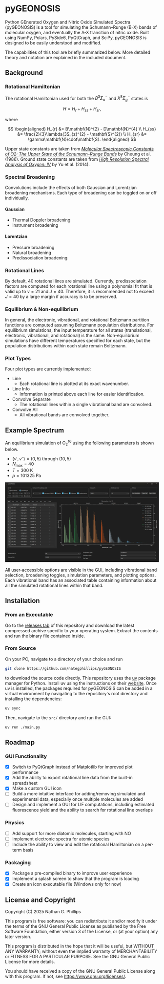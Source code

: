 # pyGEONOSIS

Python GEnerated Oxygen and Nitric Oxide SImulated Spectra (pyGEONOSIS) is a tool for simulating the Schumann–Runge (B-X) bands of molecular oxygen, and eventually the A-X transition of nitric oxide. Built using NumPy, Polars, PySide6, PyQtGraph, and SciPy, pyGEONOSIS is designed to be easily understood and modified.

The capabilities of this tool are briefly summarized below. More detailed theory and notation are explained in the included document.

## Background

### Rotational Hamiltonian

The rotational Hamiltonian used for both the $B^3\Sigma_u^-$ and $X^3\Sigma_g^-$ states is

$$
H = H_{r} + H_{ss} + H_{sr},
$$

where

$$
\begin{aligned}
    H_{r}  &= B\mathbf{N}^{2} - D\mathbf{N}^{4} \\
    H_{ss} &= \frac{2}{3}\lambda(3S_{z}^{2} - \mathbf{S}^{2}) \\
    H_{sr} &= \gamma\mathbf{N}\cdot\mathbf{S}.
\end{aligned}
$$

Upper state constants are taken from [*Molecular Spectroscopic Constants of O2: The Upper State of the Schumann–Runge Bands*](https://doi.org/10.1016/0022-2852(86)90196-7) by Cheung et al. (1986). Ground state constants are taken from [*High Resolution Spectral Analysis of Oxygen: IV*](https://doi.org/10.1063/1.4900510) by Yu et al. (2014).

### Spectral Broadening

Convolutions include the effects of both Gaussian and Lorentzian broadening mechanisms. Each type of broadening can be toggled on or off individually.

#### Gaussian

- Thermal Doppler broadening
- Instrument broadening

#### Lorentzian

- Pressure broadening
- Natural broadening
- Predissociation broadening

### Rotational Lines

By default, 40 rotational lines are simulated. Currently, predissociation factors are computed for each rotational line using a polynomial fit that is valid up to $v = 21$ and $J = 40$. Therefore, it is recommended not to exceed $J = 40$ by a large margin if accuracy is to be preserved.

### Equilibrium & Non-equilibrium

In general, the electronic, vibrational, and rotational Boltzmann partition functions are computed assuming Boltzmann population distributions. For equilibrium simulations, the input temperature for all states (translational, electronic, vibrational, and rotational) is the same. Non-equilibrium simulations have different temperatures specified for each state, but the population distributions within each state remain Boltzmann.

### Plot Types

Four plot types are currently implemented:

- Line
  - Each rotational line is plotted at its exact wavenumber.
- Line Info
  - Information is printed above each line for easier identification.
- Convolve Separate
  - The rotational lines within a single vibrational band are convolved.
- Convolve All
  - All vibrational bands are convolved together.

## Example Spectrum

An equilibrium simulation of $\text{O}_2^{16}$ using the following parameters is shown below.

- $(v', v'') = (0, 5)$ through $(10, 5)$
- $N_\text{max} = 40$
- $T=300$ $\text{K}$
- $p=101325$ $\text{Pa}$

![Example Spectrum](img/example.webp)

All user-accessible options are visible in the GUI, including vibrational band selection, broadening toggles, simulation parameters, and plotting options. Each vibrational band has an associated table containing information about all the simulated rotational lines within that band.

## Installation

### From an Executable

Go to the [releases tab](https://github.com/nategphillips/pyGEONOSIS/releases) of this repository and download the latest compressed archive specific to your operating system. Extract the contents and run the binary file contained inside.

### From Source

On your PC, navigate to a directory of your choice and run

```bash
git clone https://github.com/nategphillips/pyGEONOSIS
```

to download the source code directly. This repository uses the [uv](https://github.com/astral-sh/uv) package manager for Python. Install uv using the instructions on their [website](https://docs.astral.sh/uv/). Once uv is installed, the packages required for pyGEONOSIS can be added in a virtual environment by navigating to the repository's root directory and installing the dependencies:

```bash
uv sync
```

Then, navigate to the `src/` directory and run the GUI:

```bash
uv run ./main.py
```

## Roadmap

### GUI Functionality

- [x] Switch to PyQtGraph instead of Matplotlib for improved plot performance
- [x] Add the ability to export rotational line data from the built-in spreadsheet
- [x] Make a custom GUI icon
- [ ] Build a more intuitive interface for adding/removing simulated and experimental data, especially once multiple molecules are added
- [ ] Design and implement a GUI for LIF computations, including estimated fluorescence yield and the ability to search for rotational line overlaps

### Physics

- [ ] Add support for more diatomic molecules, starting with $\text{NO}$
- [ ] Implement electronic spectra for atomic species
- [ ] Include the ability to view and edit the rotational Hamiltonian on a per-term basis

### Packaging

- [x] Package a pre-compiled binary to improve user experience
- [x] Implement a splash screen to show that the program is loading
- [x] Create an icon executable file (Windows only for now)

## License and Copyright

Copyright (C) 2025 Nathan G. Phillips

This program is free software: you can redistribute it and/or modify
it under the terms of the GNU General Public License as published by
the Free Software Foundation, either version 3 of the License, or
(at your option) any later version.

This program is distributed in the hope that it will be useful,
but WITHOUT ANY WARRANTY; without even the implied warranty of
MERCHANTABILITY or FITNESS FOR A PARTICULAR PURPOSE.  See the
GNU General Public License for more details.

You should have received a copy of the GNU General Public License
along with this program.  If not, see <https://www.gnu.org/licenses/>.
